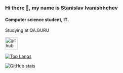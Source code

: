 ### Hi there 👋, my name is Stanislav Ivanishhchev
#### Computer science student, IT.

Studying at QA.GURU


[<img src='https://cdn.jsdelivr.net/npm/simple-icons@3.0.1/icons/github.svg' alt='github' height='40'>](https://github.com/forkyou55) 

[![Top Langs](https://github-readme-stats.vercel.app/api/top-langs/?username=forkyou55)](https://github.com/anuraghazra/github-readme-stats)

![GitHub stats](https://github-readme-stats.vercel.app/api?username=forkyou55&show_icons=true)  


